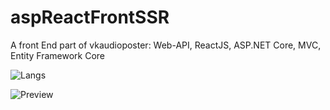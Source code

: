 # aspReactFrontSSR
A front End part of vkaudioposter: Web-API, ReactJS, ASP.NET Core, MVC, Entity Framework Core

![Langs](https://img.shields.io/github/languages/count/rhiskey/aspReactFrontSSR)

![Preview](https://media.giphy.com/media/Wx9U8yZDQpXAJdwXuP/source.gif)
